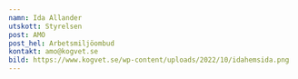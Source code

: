 ```yaml
---
namn: Ida Allander
utskott: Styrelsen
post: AMO
post_hel: Arbetsmiljöombud
kontakt: amo@kogvet.se
bild: https://www.kogvet.se/wp-content/uploads/2022/10/idahemsida.png
---
```

